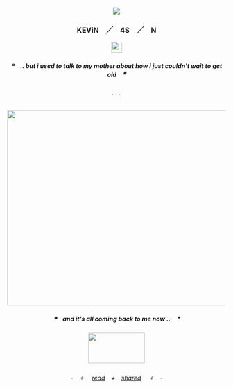<h5 align="center">

![](https://komarev.com/ghpvc/?username=N-0X0010010&label=nerds&color=404473)

</p>
 
<h3 align="center">

KEViN　╱　4S　╱　N

</h3>

<p align="center">
  <img width="25" height="25" src="https://cdn.discordapp.com/emojis/987539373589417984.webp?size=96&quality=lossless">
</p>
<h5 align="center">

❝　**.. but i used to talk to my mother about how i just couldn't wait to get old**　❞‎

</h5>  

<h6 align="center">
. . .
  </h6> 
<p align="center">
  <img width="530" height="450" src="https://magma.com/shared/kGcAFRWNZEoYt_9HlDuFiC">
<h5 align="center">

❝　**and it's all coming back to me now ..**　❞‎
</p>
 
<h5 align="center">


<p align="center">
  <img width="130" height="70" src="https://images-wixmp-ed30a86b8c4ca887773594c2.wixmp.com/f/697ebd69-2a9d-4be5-a66a-a7023746fc06/dbn0v6q-1c709be1-705e-42a4-b783-f3beea11ad46.png?token=eyJ0eXAiOiJKV1QiLCJhbGciOiJIUzI1NiJ9.eyJzdWIiOiJ1cm46YXBwOjdlMGQxODg5ODIyNjQzNzNhNWYwZDQxNWVhMGQyNmUwIiwiaXNzIjoidXJuOmFwcDo3ZTBkMTg4OTgyMjY0MzczYTVmMGQ0MTVlYTBkMjZlMCIsIm9iaiI6W1t7InBhdGgiOiJcL2ZcLzY5N2ViZDY5LTJhOWQtNGJlNS1hNjZhLWE3MDIzNzQ2ZmMwNlwvZGJuMHY2cS0xYzcwOWJlMS03MDVlLTQyYTQtYjc4My1mM2JlZWExMWFkNDYucG5nIn1dXSwiYXVkIjpbInVybjpzZXJ2aWNlOmZpbGUuZG93bmxvYWQiXX0.HAOnwdquZDhB3ZBqjcW1EFlPq7WZg18Ay7pFxZyQMZw">
</p>



<h6 align="center">

-　✧  　[read](https://rentry.co/freakyjournal)　+　[shared](https://rentry.co/ticklepickle) 　✧　-
</h6> 
